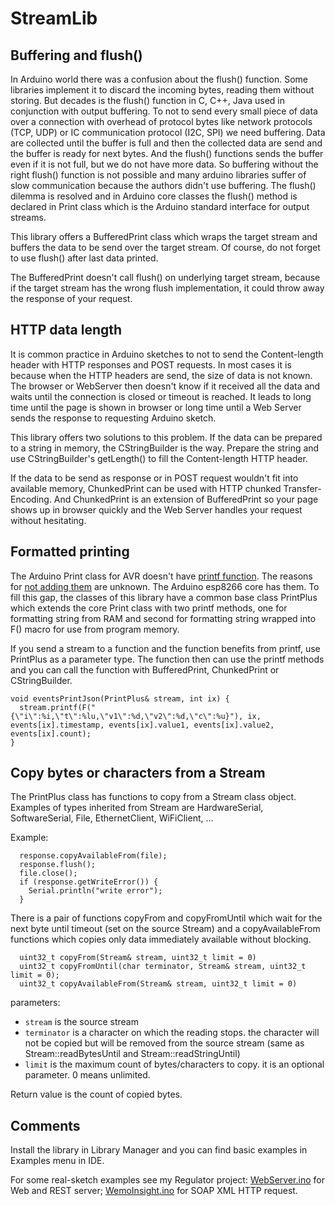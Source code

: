 # StreamLib

## Buffering and flush()

In Arduino world there was a confusion about the flush() function. Some libraries implement it to discard the incoming bytes, reading them without storing. But decades is the flush() function in C, C++, Java used in conjunction with output buffering. To not to send every small piece of data over a connection with overhead of protocol bytes like network protocols (TCP, UDP) or IC communication protocol (I2C, SPI) we need buffering. Data are collected until the buffer is full and then the collected data are send and the buffer is ready for next bytes. And the flush() functions sends the buffer even if it is not full, but we do not have more data. So buffering without the right flush() function is not possible and many arduino libraries suffer of slow communication because the authors didn't use buffering. The flush() dilemma is resolved and in Arduino core classes the flush() method is declared in Print class which is the Arduino standard interface for output streams.

This library offers a BufferedPrint class which wraps the target stream and buffers the data to be send over the target stream. Of course, do not forget to use flush() after last data printed.

The BufferedPrint doesn't call flush() on underlying target stream, because if the target stream has the wrong flush implementation, it could throw away the response of your request.

## HTTP data length

It is common practice in Arduino sketches to not to send the Content-length header with HTTP responses and POST requests. In most cases it is because when the HTTP headers are send, the size of data is not known. The browser or WebServer then doesn't know if it received all the data and waits until the connection is closed or timeout is reached. It leads to long time until the page is shown in browser or long time until a Web Server sends the response to requesting Arduino sketch.

This library offers two solutions to this problem. If the data can be prepared to a string in memory, the CStringBuilder is the way. Prepare the string and use CStringBuilder's getLength() to fill the Content-length HTTP header.

If the data to be send as response or in POST request wouldn't fit into available memory, ChunkedPrint can be used with HTTP chunked Transfer-Encoding. And ChunkedPrint is an extension of BufferedPrint so your page shows up in browser quickly and the Web Server handles your request without hesitating. 

## Formatted printing

The Arduino Print class for AVR doesn't have [printf function](http://www.cplusplus.com/reference/cstdio/printf/). The reasons for [not adding them](https://github.com/arduino/Arduino/pull/5938) are unknown. The Arduino esp8266 core has them. To fill this gap, the classes of this library have a common base class PrintPlus which extends the core Print class with two printf methods, one for formatting string from RAM and second for formatting string wrapped into F() macro for use from program memory.

If you send a stream to a function and the function benefits from printf, use PrintPlus as a parameter type. The function then can use the printf methods and you can call the function with BufferedPrint, ChunkedPrint or CStringBuilder.

```
void eventsPrintJson(PrintPlus& stream, int ix) {
  stream.printf(F("{\"i\":%i,\"t\":%lu,\"v1\":%d,\"v2\":%d,\"c\":%u}"), ix, events[ix].timestamp, events[ix].value1, events[ix].value2, events[ix].count);
}
```
## Copy bytes or characters from a Stream

The PrintPlus class has functions to copy from a Stream class object. Examples of types inherited from Stream are HardwareSerial, SoftwareSerial, File, EthernetClient, WiFiClient, ...

Example:
```
  response.copyAvailableFrom(file);
  response.flush();
  file.close();
  if (response.getWriteError()) {
    Serial.println("write error");
  }
``` 

There is a pair of functions copyFrom and copyFromUntil which wait for the next byte until timeout (set on the source Stream) and a copyAvailableFrom functions which copies only data immediately available without blocking.
```
  uint32_t copyFrom(Stream& stream, uint32_t limit = 0)
  uint32_t copyFromUntil(char terminator, Stream& stream, uint32_t limit = 0);
  uint32_t copyAvailableFrom(Stream& stream, uint32_t limit = 0)
```
parameters:
* `stream` is the source stream
* `terminator` is a character on which the reading stops. the character will not be copied but will be removed from the source stream (same as Stream::readBytesUntil and Stream::readStringUntil)
* `limit` is the maximum count of bytes/characters to copy. it is an optional parameter. 0 means unlimited.

Return value is the count of copied bytes. 


## Comments

Install the library in Library Manager and you can find basic examples in Examples menu in IDE.

For some real-sketch examples see my Regulator project: [WebServer.ino](https://github.com/jandrassy/Regulator/blob/master/Regulator/WebServer.ino) for Web and REST server; [WemoInsight.ino](https://github.com/jandrassy/Regulator/blob/master/Regulator/WemoInsight.ino) for SOAP XML HTTP request.



 